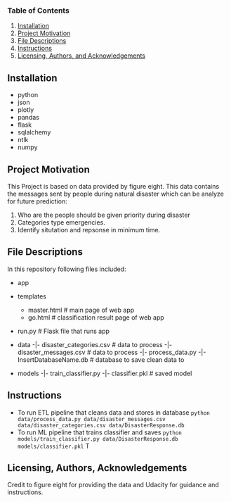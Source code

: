 
### Table of Contents

1. [Installation](#installation)
2. [Project Motivation](#motivation)
3. [File Descriptions](#files)
4. [Instructions](#instr)
5. [Licensing, Authors, and Acknowledgements](#licensing)

## Installation <a name="installation"></a>
- python
- json
- plotly
- pandas
- flask
- sqlalchemy
- ntlk
- numpy

## Project Motivation<a name="motivation"></a>

This Project is based on data provided by figure eight. This data contains the messages sent by people during natural disaster which can be analyze for future prediction:

1. Who are the people should be given priority during disaster
2. Categories type emergencies.
3. Identify situtation and repsonse in minimum time.

## File Descriptions <a name="files"></a>
In this repository following files included:
- app
 - templates
    - master.html  # main page of web app
    - go.html  # classification result page of web app
 - run.py  # Flask file that runs app

- data
-|- disaster_categories.csv  # data to process 
-|- disaster_messages.csv  # data to process
-|- process_data.py
-|- InsertDatabaseName.db   # database to save clean data to

- models
-|- train_classifier.py
-|- classifier.pkl  # saved model 

## Instructions<a name="instr"></a>
 - To run ETL pipeline that cleans data and stores in database
        `python data/process_data.py data/disaster_messages.csv data/disaster_categories.csv data/DisasterResponse.db`
 - To run ML pipeline that trains classifier and saves
        `python models/train_classifier.py data/DisasterResponse.db models/classifier.pkl`
T
## Licensing, Authors, Acknowledgements<a name="licensing"></a>
Credit to figure eight for providing the data and Udacity for guidance and instructions. 


  
